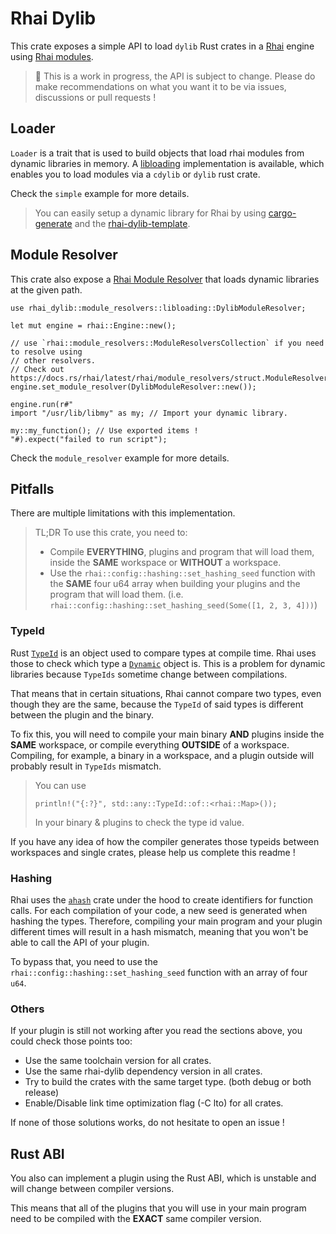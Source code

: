 # Rhai Dylib

This crate exposes a simple API to load `dylib` Rust crates in a [Rhai](https://rhai.rs/) engine using [Rhai modules](https://rhai.rs/book/rust/modules/index.html).

> 🚧 This is a work in progress, the API is subject to change. Please do make recommendations on what you want it to be via issues, discussions or pull requests !

## Loader

`Loader` is a trait that is used to build objects that load rhai modules from dynamic libraries in memory. A [libloading](https://github.com/nagisa/rust_libloading) implementation is available, which enables you to load modules via a `cdylib` or `dylib` rust crate.

Check the `simple` example for more details.

> You can easily setup a dynamic library for Rhai by using [cargo-generate](https://github.com/cargo-generate/cargo-generate) and the [rhai-dylib-template](https://github.com/ltabis/rhai-dylib-template).

## Module Resolver

This crate also expose a [Rhai Module Resolver](https://rhai.rs/book/rust/modules/resolvers.html) that loads dynamic libraries at the given path.

```rust,ignore
use rhai_dylib::module_resolvers::libloading::DylibModuleResolver;

let mut engine = rhai::Engine::new();

// use `rhai::module_resolvers::ModuleResolversCollection` if you need to resolve using
// other resolvers.
// Check out https://docs.rs/rhai/latest/rhai/module_resolvers/struct.ModuleResolversCollection.html
engine.set_module_resolver(DylibModuleResolver::new());

engine.run(r#"
import "/usr/lib/libmy" as my; // Import your dynamic library.

my::my_function(); // Use exported items !
"#).expect("failed to run script");
```

Check the `module_resolver` example for more details.

## Pitfalls

There are multiple limitations with this implementation.

> TL;DR
> To use this crate, you need to:
> - Compile **EVERYTHING**, plugins and program that will load them, inside the **SAME** workspace or **WITHOUT** a workspace.
> - Use the `rhai::config::hashing::set_hashing_seed` function with the **SAME** four u64 array when building your plugins and the program that will load them. (i.e. `rhai::config::hashing::set_hashing_seed(Some([1, 2, 3, 4]))`)

### TypeId

Rust [`TypeId`](https://doc.rust-lang.org/std/any/struct.TypeId.html) is an object used to compare types at compile time. Rhai uses those to check which type a [`Dynamic`](https://docs.rs/rhai/1.10.1/rhai/struct.Dynamic.html) object is. This is a problem for dynamic libraries because `TypeIds` sometime change between compilations.

That means that in certain situations, Rhai cannot compare two types, even though they are the same, because the `TypeId` of said types is different between the plugin and the binary.

To fix this, you will need to compile your main binary **AND** plugins inside the **SAME** workspace, or compile everything **OUTSIDE** of a workspace. Compiling, for example, a binary in a workspace, and a plugin outside will probably result in `TypeIds` mismatch.

> You can use
> ```rust,ignore
> println!("{:?}", std::any::TypeId::of::<rhai::Map>());
> ```
> In your binary & plugins to check the type id value.

If you have any idea of how the compiler generates those typeids between workspaces and single crates, please help us complete this readme !

### Hashing

Rhai uses the [`ahash`](https://github.com/tkaitchuck/ahash) crate under the hood to create identifiers for function calls. For each compilation of your code, a new seed is generated when hashing the types. Therefore, compiling your main program and your plugin different times will result in a hash mismatch, meaning that you won't be able to call the API of your plugin.

To bypass that, you need to use the `rhai::config::hashing::set_hashing_seed` function with an array of four `u64`.

### Others

If your plugin is still not working after you read the sections above, you could check those points too:

- Use the same toolchain version for all crates.
- Use the same rhai-dylib dependency version in all crates.
- Try to build the crates with the same target type. (both debug or both release)
- Enable/Disable link time optimization flag (-C lto) for all crates.

If none of those solutions works, do not hesitate to open an issue !

## Rust ABI

You also can implement a plugin using the Rust ABI, which is unstable and will change between compiler versions.

This means that all of the plugins that you will use in your main program need to be compiled with the **EXACT** same
compiler version.